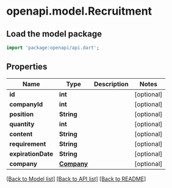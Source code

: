 # openapi.model.Recruitment

## Load the model package
```dart
import 'package:openapi/api.dart';
```

## Properties
Name | Type | Description | Notes
------------ | ------------- | ------------- | -------------
**id** | **int** |  | [optional] 
**companyId** | **int** |  | [optional] 
**position** | **String** |  | [optional] 
**quantity** | **int** |  | [optional] 
**content** | **String** |  | [optional] 
**requirement** | **String** |  | [optional] 
**expirationDate** | **String** |  | [optional] 
**company** | [**Company**](Company.md) |  | [optional] 

[[Back to Model list]](../README.md#documentation-for-models) [[Back to API list]](../README.md#documentation-for-api-endpoints) [[Back to README]](../README.md)


